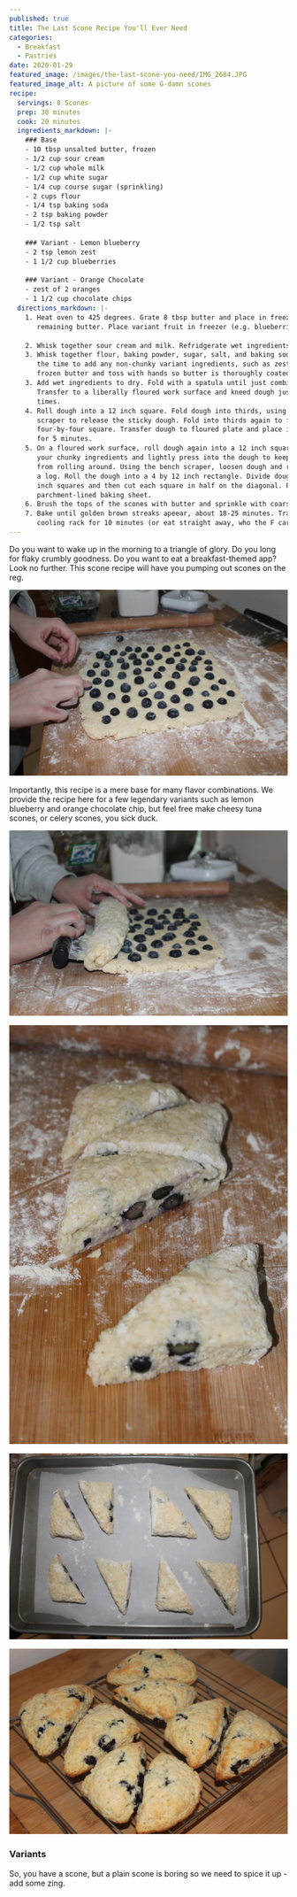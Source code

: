 ```yaml
---
published: true
title: The Last Scone Recipe You'll Ever Need
categories:
  - Breakfast
  - Pastries
date: 2020-01-29
featured_image: /images/the-last-scone-you-need/IMG_2684.JPG
featured_image_alt: A picture of some G-damn scones
recipe:
  servings: 8 Scones
  prep: 30 minutes
  cook: 20 minutes
  ingredients_markdown: |-
    ### Base
    - 10 tbsp unsalted butter, frozen
    - 1/2 cup sour cream
    - 1/2 cup whole milk
    - 1/2 cup white sugar
    - 1/4 cup course sugar (sprinkling)
    - 2 cups flour
    - 1/4 tsp baking soda
    - 2 tsp baking powder
    - 1/2 tsp salt

    ### Variant - Lemon blueberry
    - 2 tsp lemon zest
    - 1 1/2 cup blueberries

    ### Variant - Orange Chocolate
    - zest of 2 oranges
    - 1 1/2 cup chocolate chips
  directions_markdown: |-
    1. Heat oven to 425 degrees. Grate 8 tbsp butter and place in freezer. Melt
       remaining butter. Place variant fruit in freezer (e.g. blueberries).

    2. Whisk together sour cream and milk. Refridgerate wet ingredients.
    3. Whisk together flour, baking powder, sugar, salt, and baking soda. Now is
       the time to add any non-chunky variant ingredients, such as zest.  Add
       frozen butter and toss with hands so butter is thoroughly coated.
    3. Add wet ingredients to dry. Fold with a spatula until just combined.
       Transfer to a liberally floured work surface and kneed dough just 6 to 8
       times.
    4. Roll dough into a 12 inch square. Fold dough into thirds, using a bench
       scraper to release the sticky dough. Fold into thirds again to form a
       four-by-four square. Transfer dough to floured plate and place in freezer
       for 5 minutes.
    5. On a floured work surface, roll dough again into a 12 inch square. Add
       your chunky ingredients and lightly press into the dough to keep them
       from rolling around. Using the bench scraper, loosen dough and roll into
       a log. Roll the dough into a 4 by 12 inch rectangle. Divide dough into 4
       inch squares and then cut each square in half on the diagonal. Place on a
       parchment-lined baking sheet.
    6. Brush the tops of the scones with butter and sprinkle with coarse sugar.
    7. Bake until golden brown streaks apeear, about 18-25 minutes. Transfer to
       cooling rack for 10 minutes (or eat straight away, who the F cares??).
---
```

Do you want to wake up in the morning to a triangle of glory. Do you long for
flaky crumbly goodness. Do you want to eat a breakfast-themed app? Look no
further. This scone recipe will have you pumping out scones on the reg.

![Raw Square](/images/the-last-scone-you-need/IMG_2669.JPG)

Importantly, this recipe is a mere base for many flavor combinations. We provide
the recipe here for a few legendary variants such as lemon blueberry and orange
chocolate chip, but feel free make cheesy tuna scones, or celery scones, you
sick duck.

![Rolling](/images/the-last-scone-you-need/IMG_2672.JPG)

![Triangles](/images/the-last-scone-you-need/IMG_2673.JPG)

![Sheet](/images/the-last-scone-you-need/IMG_2674.JPG)

![Cooling](/images/the-last-scone-you-need/IMG_2676.JPG)

### Variants
So, you have a scone, but a plain scone is boring so we need to spice it up -
add some zing.
